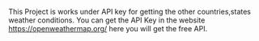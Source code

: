 This Project is works under API key for getting the other countries,states weather conditions. You can get the API Key in the website https://openweathermap.org/ here you will get the free API.